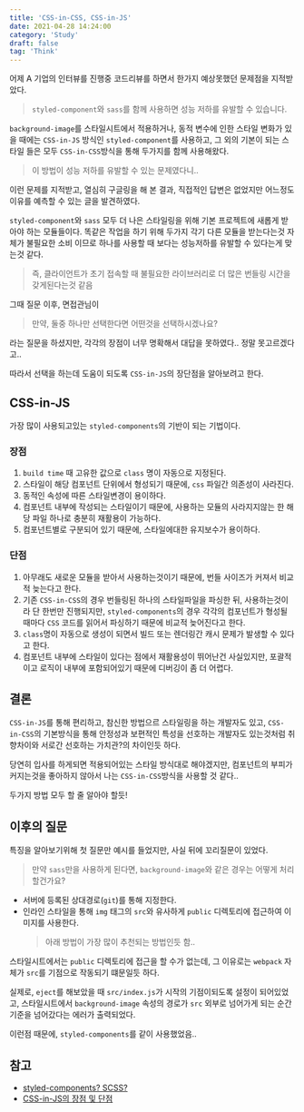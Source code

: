 ```yaml
---
title: 'CSS-in-CSS, CSS-in-JS'
date: 2021-04-28 14:24:00
category: 'Study'
draft: false
tag: 'Think'
---
```


어제 A 기업의 인터뷰를 진행중 코드리뷰를 하면서 한가지 예상못했던 문제점을 지적받았다.

> `styled-component`와 `sass`를 함께 사용하면 성능 저하를 유발할 수 있습니다.

`background-image`를 스타일시트에서 적용하거나, 동적 변수에 인한 스타일 변화가 있을 때에는 `CSS-in-JS` 방식인 `styled-component`를 사용하고, 그 외의 기본이 되는 스타일 들은 모두 `CSS-in-CSS`방식을 통해 두가지를 함께 사용해왔다.

> 이 방법이 성능 저하를 유발할 수 있는 문제였다니..

이런 문제를 지적받고, 열심히 구글링을 해 본 결과, 직접적인 답변은 없었지만 어느정도 이유를 예측할 수 있는 글을 발견하였다.

`styled-component`와 `sass` 모두 더 나은 스타일링을 위해 기본 프로젝트에 새롭게 받아야 하는 모듈들이다. 똑같은 작업을 하기 위해 두가지 각기 다른 모듈을 받는다는것 자체가 불필요한 소비 이므로 하나를 사용할 때 보다는 성능저하를 유발할 수 있다는게 맞는것 같다.

> 즉, 클라이언트가 초기 접속할 때 불필요한 라이브러리로 더 많은 번들링 시간을 갖게된다는것 같음

그때 질문 이후, 면접관님이

> 만약, 둘중 하나만 선택한다면 어떤것을 선택하시겠나요?

라는 질문을 하셨지만, 각각의 장점이 너무 명확해서 대답을 못하였다.. 정말 못고르겠다고..

따라서 선택을 하는데 도움이 되도록 `CSS-in-JS`의 장단점을 알아보려고 한다.

## CSS-in-JS

가장 많이 사용되고있는 `styled-components`의 기반이 되는 기법이다.

### 장점

1. `build time` 때 고유한 값으로 `class` 명이 자동으로 지정된다.
2. 스타일이 해당 컴포넌트 단위에서 형성되기 때문에, `css` 파일간 의존성이 사라진다.
3. 동적인 속성에 따른 스타일변경이 용이하다.
4. 컴포넌트 내부에 작성되는 스타일이기 때문에, 사용하는 모듈의 사라지지않는 한 해당 파일 하나로 충분히 재활용이 가능하다.
5. 컴포넌트별로 구분되어 있기 때문에, 스타일에대한 유지보수가 용이하다.

### 단점

1. 아무래도 새로운 모듈을 받아서 사용하는것이기 때문에, 번들 사이즈가 커져서 비교적 늦는다고 한다.
2. 기존 `CSS-in-CSS`의 경우 번들링된 하나의 스타일파일을 파싱한 뒤, 사용하는것이라 단 한번만 진행되지만, `styled-components`의 경우 각각의 컴포넌트가 형성될 때마다 `CSS` 코드를 읽어서 파싱하기 때문에 비교적 늦어진다고 한다.
3. `class`명이 자동으로 생성이 되면서 빌드 또는 렌더링간 캐시 문제가 발생할 수 있다고 한다.
4. 컴포넌트 내부에 스타일이 있다는 점에서 재활용성이 뛰어난건 사실있지만, 포괄적이고 로직이 내부에 포함되어있기 때문에 디버깅이 좀 더 어렵다.

## 결론

`CSS-in-JS`를 통해 편리하고, 참신한 방법으르 스타일링을 하는 개발자도 있고, `CSS-in-CSS`의 기본방식을 통해 안정성과 보편적인 특성을 선호하는 개발자도 있는것처럼 취향차이와 서로간 선호하는 가치관?의 차이인듯 하다.

당연히 입사를 하게되면 적용되어있는 스타일 방식대로 해야겠지만,
컴포넌트의 부피가 커지는것을 좋아하지 않아서 나는 `CSS-in-CSS`방식을 사용할 것 같다..

두가지 방법 모두 할 줄 알아야 할듯!

## 이후의 질문

특징을 알아보기위해 첫 질문만 예시를 들었지만, 사실 뒤에 꼬리질문이 있었다.

> 만약 `sass`만을 사용하게 된다면, `background-image`와 같은 경우는 어떻게 처리할건가요?

- 서버에 등록된 상대경로(`git`)를 통해 지정한다.
- 인라인 스타일을 통해 `img` 태그의 `src`와 유사하게 `public` 디렉토리에 접근하여 이미지를 사용한다.
  > 아래 방법이 가장 많이 추천되는 방법인듯 함..

스타일시트에서는 `public` 디렉토리에 접근을 할 수가 없는데, 그 이유로는 `webpack` 자체가 `src`를 기점으로 작동되기 떄문일듯 하다.

실제로, `eject`를 해보았을 때 `src/index.js`가 시작의 기점이되도록 설정이 되어있었고, 스타일시트에서 `background-image` 속성의 경로가 `src` 외부로 넘어가게 되는 순간 기준을 넘어갔다는 에러가 출력되었다.

이런점 때문에, `styled-components`를 같이 사용했었음..

## 참고

- [styled-components? SCSS?](https://blog.logrocket.com/moving-from-scss-to-styled-components-advantages-and-caveats/)
- [CSS-in-JS의 장점 및 단점](https://blueshw.github.io/2020/09/14/why-css-in-css/)
